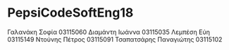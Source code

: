 # PepsiCodeSoftEng18
Γαλανάκη Σοφία              03115060
Διαμάντη Ιωάννα             03115035
Λεμπέση Εύη                 03115149
Ντούνης Πέτρος              03115091
Τσαπατσάρης Παναγιώτης      03115102 

